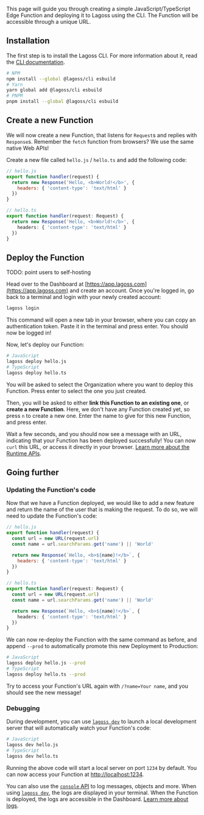 This page will guide you through creating a simple JavaScript/TypeScript Edge Function and deploying it to Lagoss using the CLI. The Function will be accessible through a unique URL.

## Installation

The first step is to install the Lagoss CLI. For more information about it, read the [CLI documentation](./cli.md).

```bash
# NPM
npm install --global @lagoss/cli esbuild
# Yarn
yarn global add @lagoss/cli esbuild
# PNPM
pnpm install --global @lagoss/cli esbuild
```

## Create a new Function

We will now create a new Function, that listens for `Request`s and replies with `Response`s. Remember the `fetch` function from browsers? We use the same native Web APIs!

Create a new file called `hello.js` / `hello.ts` and add the following code:

```javascript
// hello.js
export function handler(request) {
  return new Response('Hello, <b>World!</b>', {
    headers: { 'content-type': 'text/html' }
  })
}
```

```typescript
// hello.ts
export function handler(request: Request) {
  return new Response('Hello, <b>World!</b>', {
    headers: { 'content-type': 'text/html' }
  })
}
```

## Deploy the Function

TODO: point users to self-hosting

Head over to the Dashboard at [https://app.lagoss.com](https://app.lagoss.com) and create an account. Once you're logged in, go back to a terminal and login with your newly created account:

```bash
lagoss login
```

This command will open a new tab in your browser, where you can copy an authentication token. Paste it in the terminal and press enter. You should now be logged in!

Now, let's deploy our Function:

```bash
# JavaScript
lagoss deploy hello.js
# TypeScript
lagoss deploy hello.ts
```

You will be asked to select the Organization where you want to deploy this Function. Press enter to select the one you just created.

Then, you will be asked to either **link this Function to an existing one**, or **create a new Function**. Here, we don't have any Function created yet, so press `n` to create a new one. Enter the name to give for this new Function, and press enter.

Wait a few seconds, and you should now see a message with an URL, indicating that your Function has been deployed successfully! You can now `curl` this URL, or access it directly in your browser. [Learn more about the Runtime APIs](./runtime-apis.md).

## Going further

### Updating the Function's code

Now that we have a Function deployed, we would like to add a new feature and return the name of the user that is making the request. To do so, we will need to update the Function's code:

```javascript {3-4,6}
// hello.js
export function handler(request) {
  const url = new URL(request.url)
  const name = url.searchParams.get('name') || 'World'

  return new Response(`Hello, <b>${name}!</b>`, {
    headers: { 'content-type': 'text/html' }
  })
}
```

```typescript {3-4,6}
// hello.ts
export function handler(request: Request) {
  const url = new URL(request.url)
  const name = url.searchParams.get('name') || 'World'

  return new Response(`Hello, <b>${name}!</b>`, {
    headers: { 'content-type': 'text/html' }
  })
}
```

We can now re-deploy the Function with the same command as before, and append `--prod` to automatically promote this new Deployment to Production:

```bash
# JavaScript
lagoss deploy hello.js --prod
# TypeScript
lagoss deploy hello.ts --prod
```

Try to access your Function's URL again with `/?name=Your name`, and you should see the new message!

### Debugging

During development, you can use [`lagoss dev`](./cli.md#lagoss-dev) to launch a local development server that will automatically watch your Function's code:

```bash
# JavaScript
lagoss dev hello.js
# TypeScript
lagoss dev hello.ts
```

Running the above code will start a local server on port `1234` by default. You can now access your Function at [http://localhost:1234](http://localhost:1234).

You can also use the [`console` API](./runtime-apis.md#console) to log messages, objects and more. When using [`lagoss dev`](./cli.md#lagoss-dev), the logs are displayed in your terminal. When the Function is deployed, the logs are accessible in the Dashboard. [Learn more about logs](./cloud/logs.md).
